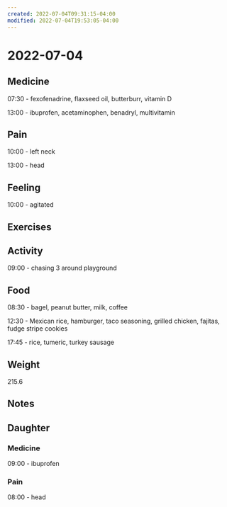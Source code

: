 ```yaml
---
created: 2022-07-04T09:31:15-04:00
modified: 2022-07-04T19:53:05-04:00
---
```


# 2022-07-04

## Medicine

07:30 - fexofenadrine, flaxseed oil, butterburr, vitamin D 

13:00 - ibuprofen, acetaminophen, benadryl, multivitamin 

## Pain

10:00 - left neck

13:00 - head


## Feeling

10:00 - agitated 


## Exercises


## Activity

09:00 - chasing 3 around playground


## Food

08:30 - bagel, peanut butter, milk, coffee 

12:30 - Mexican rice, hamburger, taco seasoning, grilled chicken, fajitas, fudge stripe cookies

17:45 - rice, tumeric, turkey sausage

## Weight

215.6


## Notes


## Daughter

### Medicine

09:00 - ibuprofen 

### Pain

08:00 - head
